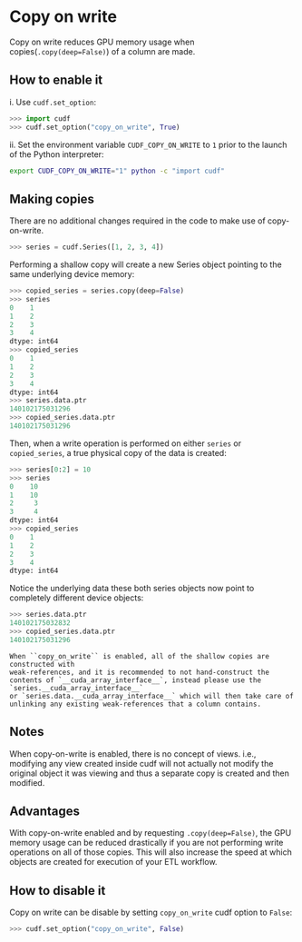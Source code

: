# Copy on write

Copy on write reduces GPU memory usage when copies(`.copy(deep=False)`) of a column
are made.

## How to enable it

i. Use `cudf.set_option`:

```python
>>> import cudf
>>> cudf.set_option("copy_on_write", True)
```

ii. Set the environment variable ``CUDF_COPY_ON_WRITE`` to ``1`` prior to the
launch of the Python interpreter:

```bash
export CUDF_COPY_ON_WRITE="1" python -c "import cudf"
```


## Making copies

There are no additional changes required in the code to make use of copy-on-write.

```python
>>> series = cudf.Series([1, 2, 3, 4])
```

Performing a shallow copy will create a new Series object pointing to the
same underlying device memory:

```python
>>> copied_series = series.copy(deep=False)
>>> series
0    1
1    2
2    3
3    4
dtype: int64
>>> copied_series
0    1
1    2
2    3
3    4
dtype: int64
>>> series.data.ptr
140102175031296
>>> copied_series.data.ptr
140102175031296
```

Then, when a write operation is performed on either ``series`` or
``copied_series``, a true physical copy of the data is created:

```python
>>> series[0:2] = 10
>>> series
0    10
1    10
2     3
3     4
dtype: int64
>>> copied_series
0    1
1    2
2    3
3    4
dtype: int64
```

Notice the underlying data these both series objects now point to completely
different device objects:

```python
>>> series.data.ptr
140102175032832
>>> copied_series.data.ptr
140102175031296
```

````{Warning}
When ``copy_on_write`` is enabled, all of the shallow copies are constructed with
weak-references, and it is recommended to not hand-construct the contents of `__cuda_array_interface__`, instead please use the `series.__cuda_array_interface__`
or `series.data.__cuda_array_interface__` which will then take care of unlinking any existing weak-references that a column contains.
````

## Notes

When copy-on-write is enabled, there is no concept of views. i.e., modifying any view created inside cudf will not actually not modify
the original object it was viewing and thus a separate copy is created and then modified.

## Advantages

With copy-on-write enabled and by requesting `.copy(deep=False)`, the GPU memory usage can be reduced drastically if you are not performing
write operations on all of those copies. This will also increase the speed at which objects are created for execution of your ETL workflow.

## How to disable it


Copy on write can be disable by setting ``copy_on_write`` cudf option to ``False``:

```python
>>> cudf.set_option("copy_on_write", False)
```

